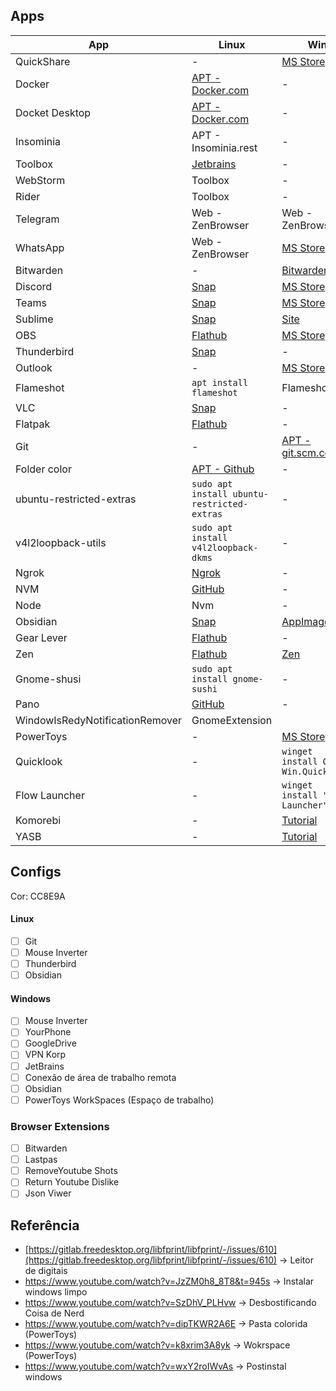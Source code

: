 ## Apps

| **App**                         | **Linux**                                                                         | **Win**                                                                                |
| ------------------------------- | --------------------------------------------------------------------------------- | -------------------------------------------------------------------------------------- |
| QuickShare                      | -                                                                                 | [MS Store](https://apps.microsoft.com/detail/9pctgdfxvzlj?hl=pt-BR&gl=BR)              |
| Docker                          | [APT - Docker.com](https://docs.docker.com/engine/install/ubuntu/)                | -                                                                                      |
| Docket Desktop                  | [APT - Docker.com](https://docs.docker.com/desktop/setup/install/linux/ubuntu/)   | -                                                                                      |
| Insominia                       | APT - Insominia.rest                                                              | -                                                                                      |
| Toolbox                         | [Jetbrains](https://www.jetbrains.com/toolbox-app/)                               | -                                                                                      |
| WebStorm                        | Toolbox                                                                           | -                                                                                      |
| Rider                           | Toolbox                                                                           | -                                                                                      |
| Telegram                        | Web - ZenBrowser                                                                  | Web - ZenBrowser                                                                       |
| WhatsApp                        | Web - ZenBrowser                                                                  | [MS Store](https://apps.microsoft.com/detail/9nksqgp7f2nh?cid=www_test&hl=en-us&gl=US) |
| Bitwarden                       | -                                                                                 | [Bitwarden.com](https://bitwarden.com/download/)                                       |
| Discord                         | [Snap](https://snapcraft.io/discord)                                              | [MS Store](https://apps.microsoft.com/detail/xpdc2rh70k22mn?hl=pt-BR&gl=BR)            |
| Teams                           | [Snap](https://snapcraft.io/teams-for-linux)                                      | [MS Store](https://apps.microsoft.com/detail/xp8bt8dw290mpq?hl=pt-br&gl=BR)            |
| Sublime                         | [Snap](https://snapcraft.io/sublime-text)                                         | [Site](https://www.sublimetext.com/3)                                                  |
| OBS                             | [Flathub](https://flathub.org/apps/com.obsproject.Studio)                         | [MS Store](https://apps.microsoft.com/detail/xpffh613w8v6lv?hl=pt-br&gl=BR)            |
| Thunderbird                     | [Snap](https://snapcraft.io/thunderbird)                                          | -                                                                                      |
| Outlook                         | -                                                                                 | [MS Store](https://apps.microsoft.com/detail/9nrx63209r7b?hl=pt-br&gl=BR)              |
| Flameshot                       | `apt install flameshot`                                                           | Flameshot.org                                                                          |
| VLC                             | [Snap](https://snapcraft.io/vlc)                                                  | -                                                                                      |
| Flatpak                         | [Flathub](https://flathub.org/setup/Ubuntu)                                       | -                                                                                      |
| Git                             | -                                                                                 | [APT - git.scm.com](https://git-scm.com/downloads/win)                                 |
| Folder color                    | [APT - Github](https://github.com/costales/folder-color)                          | -                                                                                      |
| ubuntu-restricted-extras        | `sudo apt install ubuntu-restricted-extras`                                       | -                                                                                      |
| v4l2loopback-utils              | `sudo apt install v4l2loopback-dkms`<br>                                          | -                                                                                      |
| Ngrok                           | [Ngrok](https://download.ngrok.com/linux?tab=install)                             | -                                                                                      |
| NVM                             | [GitHub](https://github.com/nvm-sh/nvm?tab=readme-ov-file#install--update-script) | -                                                                                      |
| Node                            | Nvm                                                                               | -                                                                                      |
| Obsidian                        | [Snap](https://snapcraft.io/obsidian)                                             | [AppImage](https://obsidian.md/download)                                               |
| Gear Lever                      | [Flathub](https://flathub.org/apps/it.mijorus.gearlever)                          | -                                                                                      |
| Zen                             | [Flathub](https://flathub.org/apps/io.github.zen_browser.zen)                     | [Zen](https://zen-browser.app/download)                                                |
| Gnome-shusi                     | `sudo apt install gnome-sushi`                                                    | -                                                                                      |
| Pano                            | [GitHub](https://github.com/oae/gnome-shell-pano)                                 | -                                                                                      |
| WindowIsRedyNotificationRemover | GnomeExtension                                                                    |                                                                                        |
| PowerToys                       | -                                                                                 | [MS Store](https://apps.microsoft.com/detail/xp89dcgq3k6vld?query=zen&hl=pt-br&gl=BR)  |
| Quicklook                       | -                                                                                 | `winget install QL-Win.QuickLook`                                                      |
| Flow Launcher                   | -                                                                                 | `winget install "Flow Launcher"`                                                       |
| Komorebi                        | -                                                                                 | [Tutorial](https://youtu.be/vHB4yko1skc?si=V1NlMPxW98nlYTBh&t=650)                     |
| YASB                            | -                                                                                 | [Tutorial](https://www.youtube.com/watch?v=rddIT4NQvso)                                |
## Configs

Cor: CC8E9A
#### Linux
* [ ] Git
* [ ] Mouse Inverter
* [ ] Thunderbird
* [ ] Obsidian
#### Windows
 * [ ] Mouse Inverter
 * [ ] YourPhone
 * [ ] GoogleDrive
 * [ ] VPN Korp
 * [ ] JetBrains
 * [ ] Conexão de área de trabalho remota
 * [ ] Obsidian
 * [ ] PowerToys WorkSpaces (Espaço de trabalho)

### Browser Extensions
* [ ] Bitwarden
* [ ] Lastpas
* [ ] RemoveYoutube Shots
* [ ] Return Youtube Dislike
* [ ] Json Viwer  

## Referência
- [https://gitlab.freedesktop.org/libfprint/libfprint/-/issues/610](https://gitlab.freedesktop.org/libfprint/libfprint/-/issues/610) → Leitor de digitais
- https://www.youtube.com/watch?v=JzZM0h8_8T8&t=945s -> Instalar windows limpo
- https://www.youtube.com/watch?v=SzDhV_PLHvw -> Desbostificando Coisa de Nerd
- https://www.youtube.com/watch?v=dipTKWR2A6E -> Pasta colorida (PowerToys)
- https://www.youtube.com/watch?v=k8xrim3A8yk -> Wokrspace (PowerToys)
- https://www.youtube.com/watch?v=wxY2roIWvAs -> Postinstal windows 